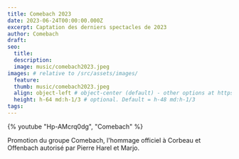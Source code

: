 ```yaml
---
title: Comebach 2023
date: 2023-06-24T00:00:00.000Z
excerpt: Captation des derniers spectacles de 2023
author: Comebach
draft:
seo:
  title:
  description:
  image: music/comebach2023.jpeg
images: # relative to /src/assets/images/
  feature:
  thumb: music/comebach2023.jpeg
  align: object-left # object-center (default) - other options at https://tailwindcss.com/docs/object-position
  height: h-64 md:h-1/3 # optional. Default = h-48 md:h-1/3
tags:
---
```


{% youtube "Hp-AMcrq0dg", "Comebach" %}

Promotion du groupe Comebach, l'hommage officiel à Corbeau et Offenbach autorisé par Pierre Harel et Marjo.
